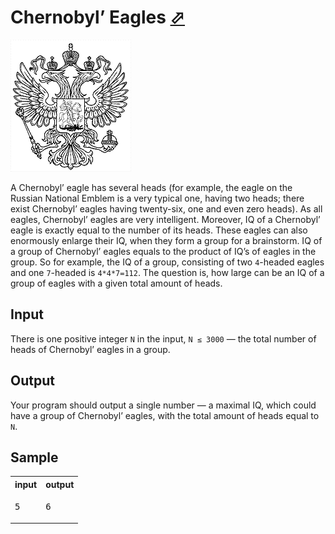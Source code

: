 # Chernobyl’ Eagles [⬀](https://acm.timus.ru/problem.aspx?space=1&num=1222)

![Problem illustration](1222.png)


A Chernobyl’ eagle has several heads (for example, the eagle on the Russian National Emblem is a very typical one, having two heads; there exist Chernobyl’ eagles having twenty-six, one and even zero heads). As all eagles, Chernobyl’ eagles are very intelligent. Moreover, IQ of a Chernobyl’ eagle is exactly equal to the number of its heads. These eagles can also enormously enlarge their IQ, when they form a group for a brainstorm. IQ of a group of Chernobyl’ eagles equals to the product of IQ’s of eagles in the group. So for example, the IQ of a group, consisting of two `4`-headed eagles and one `7`-headed is `4*4*7=112`. The question is, how large can be an IQ of a group of eagles with a given total amount of heads.

## Input

There is one positive integer `N` in the input, `N ≤ 3000` — the total number of heads of Chernobyl’ eagles in a group.

## Output

Your program should output a single number — a maximal IQ, which could have a group of Chernobyl’ eagles, with the total amount of heads equal to `N`.

## Sample

<table>
<tr>
<th>input</th>
<th>output</th>
</tr>
<tr>
<td style="vertical-align: top">
<pre>
5
</pre>
</td>
<td style="vertical-align: top">
<pre>
6
</pre>
</td>
</tr>
</table>
